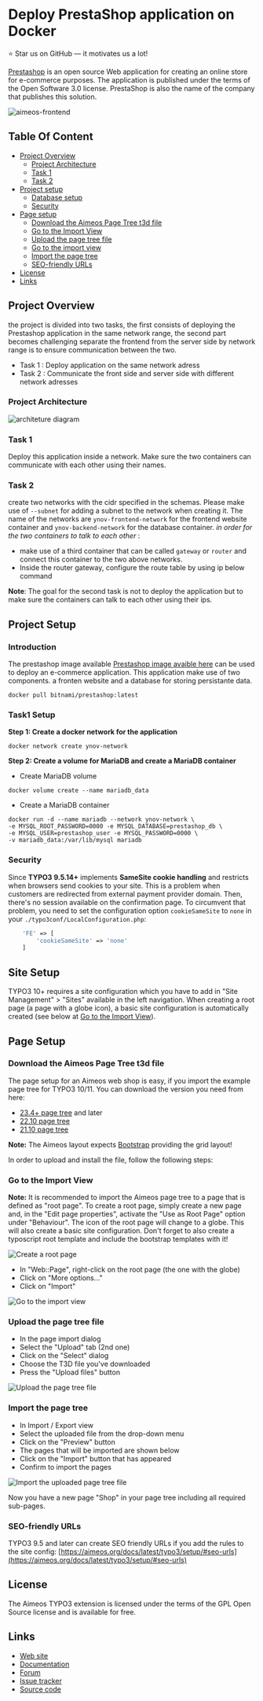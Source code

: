 

# Deploy PrestaShop application on Docker

:star: Star us on GitHub — it motivates us a lot!

[Prestashop](https://prestashop.fr/) is an open source Web application for creating an online store for e-commerce purposes. The application is published under the terms of the Open Software 3.0 license. PrestaShop is also the name of the company that publishes this solution.

![aimeos-frontend](https://res.cloudinary.com/practicaldev/image/fetch/s--81UoW7-c--/c_imagga_scale,f_auto,fl_progressive,h_420,q_auto,w_1000/https://raw.githubusercontent.com/moghwan/dev.to/master/blog-posts/1-prestashop-docker-compose/assets/header.png)

## Table Of Content

- [Project Overview](#project-overview)
    - [Project Architecture](#project-architecture)
    - [Task 1](#task-1)
    - [Task 2](#task-2)
- [Project setup](#typo3-setup)
    - [Database setup](#database-setup)
    - [Security](#security)
- [Page setup](#page-setup)
    - [Download the Aimeos Page Tree t3d file](#download-the-aimeos-page-tree-t3d-file)
    - [Go to the Import View](#go-to-the-import-view)
    - [Upload the page tree file](#upload-the-page-tree-file)
    - [Go to the import view](#go-to-the-import-view)
    - [Import the page tree](#import-the-page-tree)
    - [SEO-friendly URLs](#seo-friendly-urls)
- [License](#license)
- [Links](#links)

## Project Overview
the project is divided into two tasks, the first consists of deploying the Prestashop application in the same network range, the second part becomes challenging separate the frontend from the server side by network range is to ensure communication between the two.

- Task 1 : Deploy application on the same network adress
- Task 2 : Communicate the front side and server side with different network adresses 

### Project Architecture

![architeture diagram](https://github.com/stdynv/Docker-Prestashop/assets/78117993/5d48aaed-5194-45c8-a33a-9a5e7f925d59)

### Task 1 
Deploy this application inside a network. Make sure the two containers can communicate with each other using their names.

### Task 2
create two networks with the cidr specified in the schemas. Please make use of `--subnet` for adding a subnet to the network when creating it. The name of the networks are `ynov-frontend-network` for the frontend website container and `ynov-backend-network` for the database container.
*in order for the two containers to talk to each other* :
- make use of a third container that can be called `gateway` or `router` and connect this container to the two above networks.
- Inside the router gateway, configure the route table by using ip below command

**Note**: The goal for the second task is not to deploy the application but to make sure the containers can talk to each other using their ips.

## Project Setup

### Introduction
The prestashop image available [Prestashop image avaible here](https://hub.docker.com/r/bitnami/prestashop) can be used to deploy an e-commerce application. This application make use of two components. a fronten website and a database for storing persistante data.


```docker
docker pull bitnami/prestashop:latest
```

### Task1 Setup

**Step 1: Create a docker network for the application**

```docker
docker network create ynov-network
```
**Step 2:  Create a volume for MariaDB and create a MariaDB container**
- Create MariaDB volume
```docker
docker volume create --name mariadb_data
```
- Create a MariaDB container
```docker
docker run -d --name mariadb --network ynov-network \
-e MYSQL_ROOT_PASSWORD=0000 -e MYSQL_DATABASE=prestashop_db \
-e MYSQL_USER=prestashop_user -e MYSQL_PASSWORD=0000 \
-v mariadb_data:/var/lib/mysql mariadb
```

### Security

Since **TYPO3 9.5.14+** implements **SameSite cookie handling** and restricts when browsers send cookies to your site. This is a problem when customers are redirected from external payment provider domain. Then, there's no session available on the confirmation page. To circumvent that problem, you need to set the configuration option `cookieSameSite` to `none` in your `./typo3conf/LocalConfiguration.php`:

```php
    'FE' => [
        'cookieSameSite' => 'none'
    ]
```

## Site Setup

TYPO3 10+ requires a site configuration which you have to add in "Site Management" > "Sites" available in the left navigation. When creating a root page (a page with a globe icon), a basic site configuration is automatically created (see below at [Go to the Import View](#go-to-the-import-view)).

## Page Setup

### Download the Aimeos Page Tree t3d file

The page setup for an Aimeos web shop is easy, if you import the example page tree for TYPO3 10/11. You can download the version you need from here:

* [23.4+ page tree](https://aimeos.org/fileadmin/download/Aimeos-pages_2023.04.t3d) and later
* [22.10 page tree](https://aimeos.org/fileadmin/download/Aimeos-pages_2022.10.t3d)
* [21.10 page tree](https://aimeos.org/fileadmin/download/Aimeos-pages_21.10.t3d)

**Note:** The Aimeos layout expects [Bootstrap](https://getbootstrap.com) providing the grid layout!

In order to upload and install the file, follow the following steps:

### Go to the Import View

**Note:** It is recommended to import the Aimeos page tree to a page that is defined as "root page". To create a root page, simply create a new page and, in the "Edit page properties", activate the "Use as Root Page" option under "Behaviour". The icon of the root page will change to a globe. This will also create a basic site configuration. Don't forget to also create a typoscript root template and include the bootstrap templates with it!

![Create a root page](https://user-images.githubusercontent.com/213803/211549273-1d3883dd-710c-4e27-8dbb-3de6e45680d7.jpg)

* In "Web::Page", right-click on the root page (the one with the globe)
* Click on "More options..."
* Click on "Import"

![Go to the import view](https://user-images.githubusercontent.com/213803/211550212-df6daa73-74cd-459e-8d25-a56c413c175d.jpg)

### Upload the page tree file

* In the page import dialog
* Select the "Upload" tab (2nd one)
* Click on the "Select" dialog
* Choose the T3D file you've downloaded
* Press the "Upload files" button

![Upload the page tree file](https://user-images.githubusercontent.com/8647429/212347778-17238e05-7494-4413-adb3-a54b2b524e05.png)

### Import the page tree

* In Import / Export view
* Select the uploaded file from the drop-down menu
* Click on the "Preview" button
* The pages that will be imported are shown below
* Click on the "Import" button that has appeared
* Confirm to import the pages

![Import the uploaded page tree file](https://user-images.githubusercontent.com/8647429/212348040-c3e10b60-5579-4d1b-becc-72548826c6db.png)

Now you have a new page "Shop" in your page tree including all required sub-pages.

### SEO-friendly URLs

TYPO3 9.5 and later can create SEO friendly URLs if you add the rules to the site config:
[https://aimeos.org/docs/latest/typo3/setup/#seo-urls](https://aimeos.org/docs/latest/typo3/setup/#seo-urls)

## License

The Aimeos TYPO3 extension is licensed under the terms of the GPL Open Source
license and is available for free.

## Links

* [Web site](https://aimeos.org/integrations/typo3-shop-extension/)
* [Documentation](https://aimeos.org/docs/TYPO3)
* [Forum](https://aimeos.org/help/typo3-extension-f16/)
* [Issue tracker](https://github.com/aimeos/aimeos-typo3/issues)
* [Source code](https://github.com/aimeos/aimeos-typo3)
